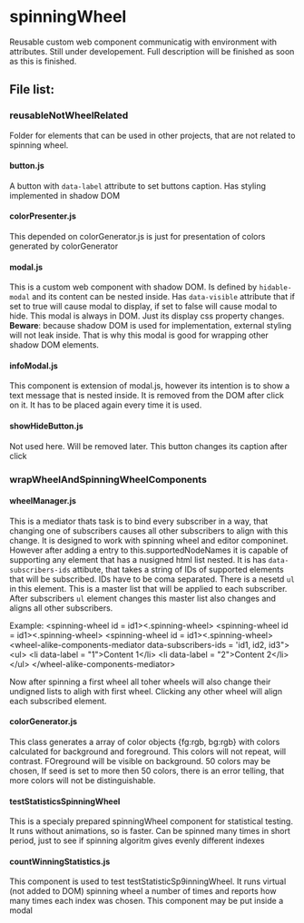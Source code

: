 # spinningWheel

Reusable custom web component communicatig with environment with attributes. Still under developement.
Full description will be finished as soon as this is finished.


## File list:

### reusableNotWheelRelated
Folder for elements that can be used in other projects, that are not related to spinning wheel.
#### button.js
A button with <code>data-label</code> attribute to set buttons caption. Has styling implemented in shadow DOM
#### colorPresenter.js
This depended on colorGenerator.js is just for presentation of colors generated by colorGenerator
#### modal.js
This is a custom web component with shadow DOM. Is defined by <code>hidable-modal</code> and its content can be nested inside. Has <code>data-visible</code> attribute that if set to true will cause modal to display, if set to false will cause modal to hide. This modal is always in DOM. Just its display css property changes. <b>Beware</b>: because shadow DOM is used for implementation, external styling will not leak inside. That is why this modal is good for wrapping other shadow DOM elements.
#### infoModal.js
This component is extension of modal.js, however its intention is to show a text message that is nested inside. It is removed from the DOM after click on it. It has to be placed again every time it is used.
#### showHideButton.js
Not used here. Will be removed later. This button changes its caption after click

### wrapWheelAndSpinningWheelComponents
#### wheelManager.js
This is a mediator thats task is to bind every subscriber in a way, that changing one of subscribers causes all other subscribers to align with this change. It is designed to work with spinning wheel and editor componinet. However after adding a entry to this.supportedNodeNames it is capable of supporting any element that has a nusigned html list nested. It is has <code>data-subscribers-ids</code> attibute, that takes a string of IDs of supported elements that will be subscribed. IDs have to be coma separated. There is a nesetd <code>ul</code> in this element. This is a master list that will be applied to each subscriber. After subscribers <code>ul</code> element changes this master list also changes and aligns all other subscribers.

Example:
&lt;spinning-wheel id = id1>&lt;.spinning-wheel>
&lt;spinning-wheel id = id1>&lt;.spinning-wheel>
&lt;spinning-wheel id = id1>&lt;.spinning-wheel>
&lt;wheel-alike-components-mediator data-subscribers-ids = 'id1, id2, id3">
     &lt;ul>
        &lt;li data-label = "1">Content 1&lt;/li>
        &lt;li data-label = "2">Content 2&lt;/li>
     &lt;/ul>
&lt;/wheel-alike-components-mediator>

Now after spinning a first wheel all toher wheels will also change their undigned lists to aligh with first wheel. Clicking any other wheel will align each subscribed element.
#### colorGenerator.js
This class generates a array of color objects {fg:rgb, bg:rgb} with colors calculated for background and foreground. This colors will not repeat, will contrast. FOreground will be visible on background. 50 colors may be chosen, If seed is set to more then 50 colors, there is an error telling, that more colors will not be distinguishable.
#### testStatisticsSpinningWheel
This is a specialy prepared spinningWheel component for statistical testing. It runs without animations, so is faster. Can be spinned many times in short period, just to see if spinning algoritm gives evenly different indexes
#### countWinningStatistics.js
This component is used to test testStatisticSp9inningWheel. It runs virtual (not added to DOM) spinning wheel a number of times and reports how many times each index was chosen. This component may be put inside a modal
